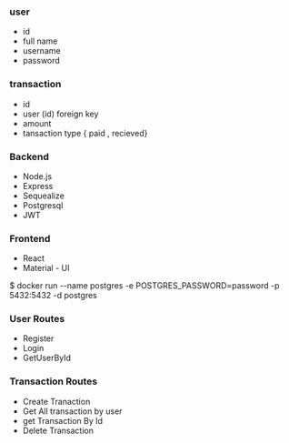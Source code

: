 ### user
- id
- full name 
- username
- password

### transaction
- id
- user (id) foreign key
- amount
- tansaction type { paid , recieved}

### Backend
- Node.js
- Express
- Sequealize
- Postgresql
- JWT

### Frontend
- React
- Material - UI



$ docker run       --name postgres       -e POSTGRES_PASSWORD=password       -p 5432:5432       -d postgres

### User Routes
- Register
- Login
- GetUserById

### Transaction Routes
- Create Tranaction 
- Get All transaction by user
- get Transaction By Id
- Delete Transaction

